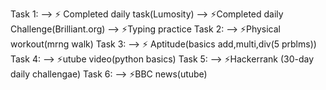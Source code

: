 Task 1:
--> ⚡ Completed daily task(Lumosity) 
--> ⚡Completed daily Challenge(Brilliant.org)
--> ⚡Typing practice
Task 2:
--> ⚡Physical workout(mrng walk)
Task 3:
--> ⚡ Aptitude(basics add,multi,div(5 prblms))
Task 4:
--> ⚡utube video(python basics)
Task 5:
--> ⚡Hackerrank (30-day daily challengae)
Task 6:
--> ⚡BBC news(utube)